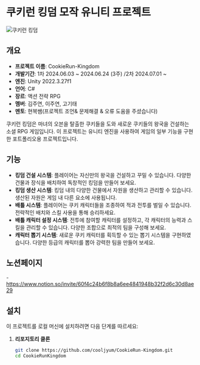 # 쿠키런 킹덤 모작 유니티 프로젝트

![쿠키런 킹덤](https://www.cookierun-kingdom.com/og-ko.jpg)

## 개요
- **프로젝트 이름**: CookieRun-Kingdom
- **개발기간**: 1차 2024.06.03 ~ 2024.06.24 (3주) /2차 2024.07.01 ~ 
- **엔진**: Unity 2022.3.27f1
- **언어**: C#
- **장르**: 액션 전략 RPG
- **멤버**: 김주연, 이주연, 고기태
- **멘토**: 현복쌤(프로젝트 조언& 문제해결 & 오류 도움을 주셨습니다) 

쿠키런 킹덤은 마녀의 오븐을 탈출한 쿠키들을 도와 새로운 쿠키들의 왕국을 건설하는 소셜 RPG 게임입니다. 
이 프로젝트는 유니티 엔진을 사용하여 게임의 일부 기능을 구현한 포트폴리오용 프로젝트입니다.

## 기능
- **킹덤 건설 시스템**: 플레이어는 자신만의 왕국을 건설하고 꾸밀 수 있습니다. 다양한 건물과 장식을 배치하여 독창적인 킹덤을 만들어 보세요.
- **킹덤 생산 시스템**: 킹덤 내의 다양한 건물에서 자원을 생산하고 관리할 수 있습니다. 생산된 자원은 게임 내 다른 요소에 사용됩니다.
- **배틀 시스템**: 플레이어는 쿠키 캐릭터들을 조종하여 적과 전투를 벌일 수 있습니다. 전략적인 배치와 스킬 사용을 통해 승리하세요.
- **배틀 캐릭터 설정 시스템**: 전투에 참여할 캐릭터를 설정하고, 각 캐릭터의 능력과 스킬을 관리할 수 있습니다. 다양한 조합으로 최적의 팀을 구성해 보세요.
- **캐릭터 뽑기 시스템**: 새로운 쿠키 캐릭터를 획득할 수 있는 뽑기 시스템을 구현하였습니다. 다양한 등급의 캐릭터를 뽑아 강력한 팀을 만들어 보세요.

## 노션페이지
-https://www.notion.so/invite/60f4c24b6f8b8a6ee4841948b32f2d6c30d8ae29

## 설치
이 프로젝트를 로컬 머신에 설치하려면 다음 단계를 따르세요:

1. **리포지토리 클론**
   ```bash
   git clone https://github.com/cooljyum/CookieRun-Kingdom.git
   cd CookieRunKingdom

